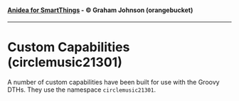 
#### [Anidea for SmartThings](../../README.md) - &copy; Graham Johnson (orangebucket)

----

# Custom Capabilities (circlemusic21301)

A number of custom capabilities have been built for use with the Groovy DTHs. They use the namespace `circlemusic21301`.
